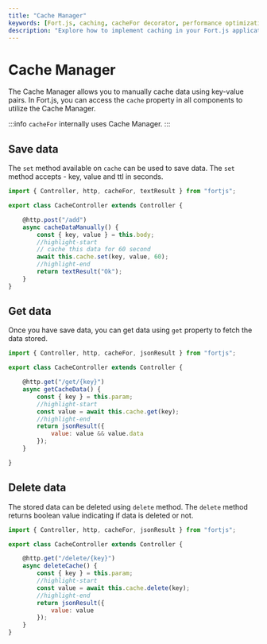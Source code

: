 ```yaml
---
title: "Cache Manager"
keywords: [Fort.js, caching, cacheFor decorator, performance optimization, web development, JavaScript framework]
description: "Explore how to implement caching in your Fort.js applications for improved performance. Learn about the cacheFor decorator and best practices for caching strategies."   
---
```


# Cache Manager

The Cache Manager allows you to manually cache data using key-value pairs. In Fort.js, you can access the `cache` property in all components to utilize the Cache Manager.

:::info
`cacheFor` internally uses Cache Manager.
:::

## Save data

The `set` method available on `cache` can be used to save data. The `set` method accepts - key, value and ttl in seconds. 

```js
import { Controller, http, cacheFor, textResult } from "fortjs";

export class CacheController extends Controller {

    @http.post("/add")
    async cacheDataManually() {
        const { key, value } = this.body;
        //highlight-start
        // cache this data for 60 second
        await this.cache.set(key, value, 60);
        //highlight-end
        return textResult("Ok");
    }
}
```

## Get data

Once you have save data, you can get data using `get` property to fetch the data stored.

```js
import { Controller, http, cacheFor, jsonResult } from "fortjs";

export class CacheController extends Controller {

    @http.get("/get/{key}")
    async getCacheData() {
        const { key } = this.param;
        //highlight-start
        const value = await this.cache.get(key);
        //highlight-end
        return jsonResult({
            value: value && value.data
        });
    }

}
```

## Delete data

The stored data can be deleted using `delete` method. The `delete` method returns boolean value indicating if data is deleted or not.

```js
import { Controller, http, cacheFor, jsonResult } from "fortjs";

export class CacheController extends Controller {

    @http.get("/delete/{key}")
    async deleteCache() {
        const { key } = this.param;
        //highlight-start
        const value = await this.cache.delete(key);
        //highlight-end
        return jsonResult({
            value: value
        });
    }
}
```